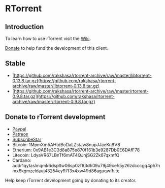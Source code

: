 RTorrent
========

Introduction
------------

To learn how to use rTorrent visit the [Wiki](https://github.com/rakshasa/rtorrent/wiki).

[Donate](https://rakshasa.github.io/rtorrent/donate.html) to help fund the development of this client.

Stable
------

 * [https://github.com/rakshasa/rtorrent-archive/raw/master/libtorrent-0.13.8.tar.gz](https://github.com/rakshasa/rtorrent-archive/raw/master/libtorrent-0.13.8.tar.gz)
 * [https://github.com/rakshasa/rtorrent-archive/raw/master/rtorrent-0.9.8.tar.gz](https://github.com/rakshasa/rtorrent-archive/raw/master/rtorrent-0.9.8.tar.gz)

Donate to rTorrent development
------------------------------

 * [Paypal](https://paypal.me/jarisundelljp)
 * [Patreon](https://www.patreon.com/rtorrent)
 * [SubscribeStar](https://www.subscribestar.com/rtorrent)
 * Bitcoin: 1MpmXm5AHtdBoDaLZstJw8nupJJaeKu8V8
 * Etherium: 0x9AB1e3C3d8a875e870f161b3e9287Db0E6DAfF78
 * Litecoin: LdyaVR67LBnTf6mAT4QJnjSG2Zk67qxmfQ
 * Cardano: addr1qytaslmqmk6dspltw06sp0zf83dh09u79j49ceh5y26zdcccgq4ph7nmx6kgmzeldauj43254ey97f3x4xw49d86aguqwfhlte

Help keep rTorrent development going by donating to its creator.
